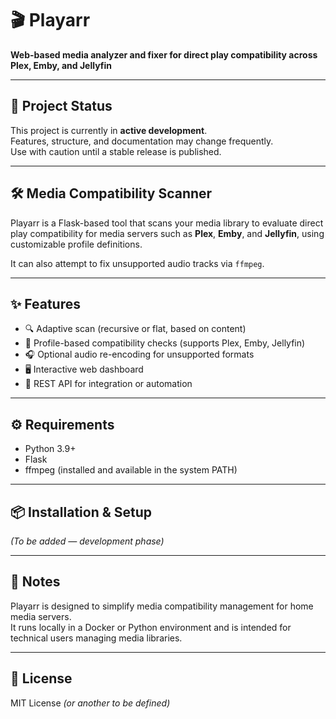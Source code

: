 # 🎬 Playarr

**Web-based media analyzer and fixer for direct play compatibility across Plex, Emby, and Jellyfin**

---

## 🚧 Project Status

This project is currently in **active development**.  
Features, structure, and documentation may change frequently.  
Use with caution until a stable release is published.

---

## 🛠️ Media Compatibility Scanner

Playarr is a Flask-based tool that scans your media library to evaluate direct play compatibility for media servers such as **Plex**, **Emby**, and **Jellyfin**, using customizable profile definitions.

It can also attempt to fix unsupported audio tracks via `ffmpeg`.

---

## ✨ Features

- 🔍 Adaptive scan (recursive or flat, based on content)
- 🧩 Profile-based compatibility checks (supports Plex, Emby, Jellyfin)
- 🎧 Optional audio re-encoding for unsupported formats
- 🖥️ Interactive web dashboard
- 🔗 REST API for integration or automation

---

## ⚙️ Requirements

- Python 3.9+
- Flask
- ffmpeg (installed and available in the system PATH)

---

## 📦 Installation & Setup

*(To be added — development phase)*

---

## 📌 Notes

Playarr is designed to simplify media compatibility management for home media servers.  
It runs locally in a Docker or Python environment and is intended for technical users managing media libraries.

---

## 📄 License

MIT License *(or another to be defined)*

